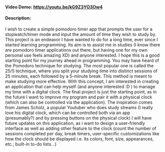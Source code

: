 #### Video Demo:  https://youtu.be/kG9Z3YO3Ow4
#### Description:
I wish to create a simple pomodoro timer app that prompts the user for a stopwatch/timer mode and input the amount of time they wish to study by.
This project is an endeavor I have wanted to do for a long time, ever since I started learning programming. Its aim is to assist me in studies (I know there are pomodoro timer applications out there, but having one for my own personal use feels amazing XD) and anyone interested. I hope this is a good starting point for my journey ahead in programming.
You may have heard of the Pomodoro technique for studying. The most popular one is called the 25/5 technique, where you split your studying time into distinct sessions of 25 minutes, each followed by a 5-minute break. This method is meant to make studying more effective.
With this concept, I am interested in creating an application that can help myself (and anyone interested :D ) to manage my time with a digital clock.
The final project is just the starting point, as in the future I want to improve my program and pair it with a physical clock (which can also be controlled via the application). The inspiration comes from James Scholz, a popular Youtuber who does study streams (I really love his digital clock, which can be controlled both via an app (presumably?) and by pressing buttons on the physical clock)
I will have future updates on this application, as i want to design a user-friendly interface as well as adding other feature to the clock (count the number of sessions completed per day, break timers, user-specific customizations like how the clock should be displayed i.e. its colors, font, size, appearances, etc.; built-in to-do lists...)
